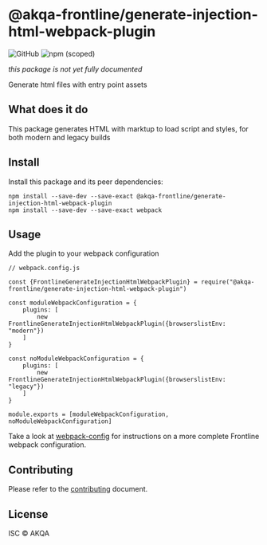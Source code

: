 # @akqa-frontline/generate-injection-html-webpack-plugin

![GitHub](https://img.shields.io/github/license/akqa-frontline/frontline)
![npm (scoped)](https://img.shields.io/npm/v/@akqa-frontline/generate-injection-html-webpack-plugin)

_this package is not yet fully documented_

Generate html files with entry point assets

## What does it do

This package generates HTML with marktup to load script and styles, for both modern and legacy builds 

## Install
Install this package and its peer dependencies:

```
npm install --save-dev --save-exact @akqa-frontline/generate-injection-html-webpack-plugin
npm install --save-dev --save-exact webpack
```

## Usage

Add the plugin to your webpack configuration

```
// webpack.config.js

const {FrontlineGenerateInjectionHtmlWebpackPlugin} = require("@akqa-frontline/generate-injection-html-webpack-plugin")

const moduleWebpackConfiguration = {
    plugins: [
        new FrontlineGenerateInjectionHtmlWebpackPlugin({browserslistEnv: "modern"})
    ]
}

const noModuleWebpackConfiguration = {
    plugins: [
        new FrontlineGenerateInjectionHtmlWebpackPlugin({browserslistEnv: "legacy"})
    ]
}

module.exports = [moduleWebpackConfiguration, noModuleWebpackConfiguration]
```

Take a look at [webpack-config](https://github.com/akqa-frontline/frontline/tree/master/packages/webpack-config) for instructions on a more complete Frontline webpack configuration.

## Contributing

Please refer to the [contributing](https://github.com/akqa-frontline/frontline/blob/master/CONTRIBUTING.md) document.

## License

ISC © AKQA
